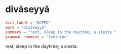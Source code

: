 # divāseyyā

``` toml
dict_label = "NCPED"
word = "divāseyyā"
summary = "rest, sleep in the daytime; a siesta."
grammar_comment = "feminine"
```

rest, sleep in the daytime; a siesta.

